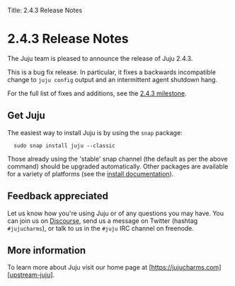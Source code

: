 Title: 2.4.3 Release Notes 

# 2.4.3 Release Notes

The Juju team is pleased to announce the release of Juju 2.4.3.

This is a bug fix release. In particular, it fixes a backwards incompatible
change to `juju config` output and an intermittent agent shutdown hang.

For the full list of fixes and additions, see the
[2.4.3 milestone](https://launchpad.net/juju/+milestone/2.4.3).

## Get Juju

The easiest way to install Juju is by using the `snap` package:

	  sudo snap install juju --classic

Those already using the 'stable' snap channel (the default as per the above
command) should be upgraded automatically. Other packages are available for a
variety of platforms (see the [install documentation][reference-install]).

## Feedback appreciated

Let us know how you're using Juju or of any questions you may have. You can
join us on [Discourse][juju-discourse-forum], send us a message on Twitter
(hashtag `#jujucharms`), or talk to us in the `#juju` IRC channel on
freenode.

## More information

To learn more about Juju visit our home page at 
[https://jujucharms.com][upstream-juju].


<!-- LINKS -->

[reference-install]: ./reference-install.md
[juju-discourse-forum]: https://discourse.jujucharms.com/
[upstream-juju]: https://jujucharms.com
